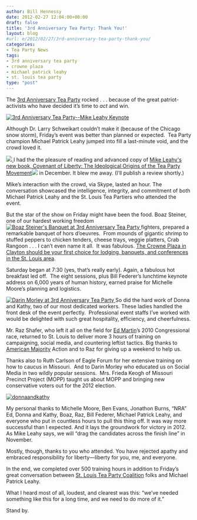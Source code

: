 ```yaml
---
author: Bill Hennessy
date: 2012-02-27 12:04:00+00:00
draft: false
title: '3rd Anniversary Tea Party: Thank You!'
layout: blog
#url: e/2012/02/27/3rd-anniversary-tea-party-thank-you/
categories:
- Tea Party News
tags:
- 3rd anniversary tea party
- crowne plaza
- michael patrick leahy
- st. louis tea party
type: "post"
---
```


The [3rd Anniversary Tea Party](https://3rdanniversaryteaparty.eventbrite.com/) rocked . . . because of the great patriot-activists who have decided it’s time to _act_ and win.

[![3rd Anniversary Tea Party--Mike Leahy Keynote](https://hennessysview.com/wp-content/uploads/2012/02/IMG_1402_thumb.jpg)
](https://hennessysview.com/wp-content/uploads/2012/02/IMG_1402.jpg)

Although Dr. Larry Schweikart couldn’t make it (because of the Chicago snow storm), Friday’s event was better than planned or expected.  Tea Party champion Michael Patrick Leahy jumped into fill a last-minute void, and the crowd loved it.

[![](https://ws.assoc-amazon.com/widgets/q?_encoding=UTF8&Format=_SL110_&ASIN=0062066331&MarketPlace=US&ID=AsinImage&WS=1&tag=hennesssview-20&ServiceVersion=20070822)
](https://www.amazon.com/gp/product/0062066331/ref=as_li_ss_il?ie=UTF8&tag=hennesssview-20&linkCode=as2&camp=1789&creative=390957&creativeASIN=0062066331)I had the the pleasure of reading and advanced copy of [Mike Leahy's new book, Covenant of Liberty: The Ideological Origins of the Tea Party Movement](https://www.amazon.com/gp/product/0062066331/ref=as_li_ss_tl?ie=UTF8&tag=hennesssview-20&linkCode=as2&camp=1789&creative=390957&creativeASIN=0062066331)![](https://www.assoc-amazon.com/e/ir?t=hennesssview-20&l=as2&o=1&a=0062066331)
in December. It blew me away. (I’ll publish a review shortly.)

Mike’s interaction with the crowd, via Skype, lasted an hour. The conversation showcased the intelligence, integrity, and commitment of both Michael Patrick Leahy and the St. Louis Tea Partiers who attended the event.

But the star of the show on Friday might have been the food. Boaz Steiner, one of our hardest working freedom [![Boaz Steiner's Banquet at 3rd Anniversary Tea Party](https://hennessysview.com/wp-content/uploads/2012/02/IMG_1407_thumb.jpg)
](https://hennessysview.com/wp-content/uploads/2012/02/IMG_1407.jpg)fighters, prepared a remarkable banquet of hors d’oeuvres.  From mounds of gigantic shrimp to stuffed peppers to chicken tenders, cheese trays, veggie platters, Crab Rangoon . . . I can’t even name it all.  It was fabulous. [The Crowne Plaza in Clayton should be your first choice for lodging, banquets, and conferences in the St. Louis area](https://www.cpclayton.com/).

Saturday began at 7:30 (yes, that’s really early). Again, a fabulous hot breakfast led off.  The eight sessions, plus Bill Federer’s lunchtime keynote address on 6,000 years of human history, earned praise for Michelle Moore’s planning and logistics.

[![Darin Morley at 3rd Anniversary Tea Party](https://hennessysview.com/wp-content/uploads/2012/02/IMG_1400_thumb.jpg)
](https://hennessysview.com/wp-content/uploads/2012/02/IMG_1400.jpg)So did the hard work of Donna and Kathy, two of our most dedicated workers. These ladies handled the front desk of the event perfectly.  Professional event staffs I’ve worked with would be delighted with such great hospitality, efficiency, and cheerfulness.

Mr. Raz Shafer, who left it all on the field for [Ed Martin](https://edmartinformissouri.com/)’s 2010 Congressional race, returned to St. Louis to deliver more 3 hours of training on campaigning, social media, and countering leftist tactics. Big thanks to [American Majority](https://americanmajority.org/) Action and to Raz for giving up a weekend to help us.

Thanks also to Ruth Carlson of Eagle Forum for her extensive training on how to caucus in Missouri.  And to Darin Morley who educated us on Social Media in two wildly popular sessions.  Mrs. Frieda Keogh of Missouri Precinct Project (MOPP) taught us about MOPP and bringing new  conservative voters out for the 2012 election.

[![donnaandkathy](https://hennessysview.com/wp-content/uploads/2012/02/donnaandkathy_thumb.jpg)
](https://hennessysview.com/wp-content/uploads/2012/02/donnaandkathy.jpg)

My personal thanks to Michelle Moore, Ben Evans, Jonathon Burns, “NRA” Ed, Donna and Kathy, Boaz, Raz, Bill Federer, Michael Patrick Leahy, and everyone who put in countless hours to pull this thing off. It was way more successful than I expected. And it lays the groundwork for victory in 2012. As Mike Leahy says, we will “drag the candidates across the finish line” in November.

Mostly, though, thanks to you who attended. You have rejected apathy and embraced responsibility for liberty—liberty for you, me, and everyone.

In the end, we completed over 500 training hours in addition to Friday’s great conversation between [St. Louis Tea Party Coalition](https://stlouisteaparty.com) folks and Michael Patrick Leahy.

What I heard most of all, loudest, and clearest was this: “we’ve needed something like this for a long time, and we need to do more of it.”

Stand by.

